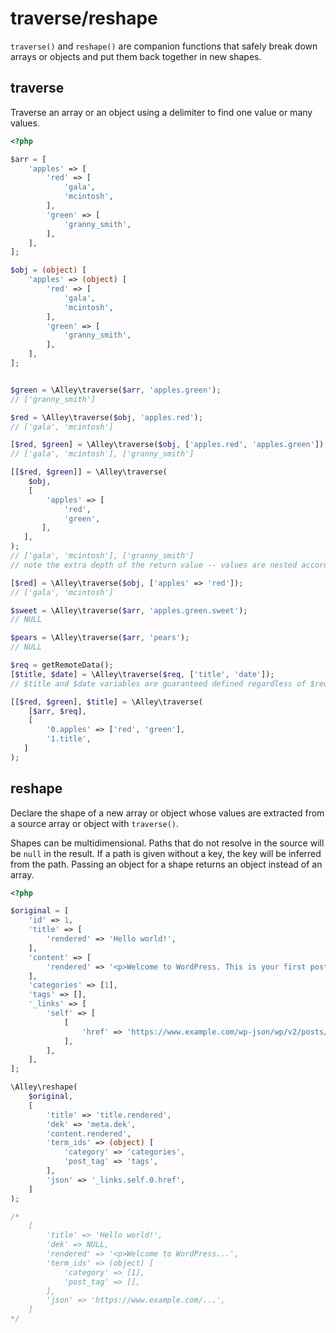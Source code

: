 # traverse/reshape

`traverse()` and `reshape()` are companion functions that safely break down arrays or objects and put them back together in new shapes.

## traverse

Traverse an array or an object using a delimiter to find one value or many values.

```php
<?php

$arr = [
    'apples' => [
        'red' => [
            'gala',
            'mcintosh',
        ],
        'green' => [
            'granny_smith',
        ],
    ],
];

$obj = (object) [
    'apples' => (object) [
        'red' => [
            'gala',
            'mcintosh',
        ],
        'green' => [
            'granny_smith',
        ],
    ],
];


$green = \Alley\traverse($arr, 'apples.green');
// ['granny_smith']

$red = \Alley\traverse($obj, 'apples.red');
// ['gala', 'mcintosh']

[$red, $green] = \Alley\traverse($obj, ['apples.red', 'apples.green']);
// ['gala', 'mcintosh'], ['granny_smith']

[[$red, $green]] = \Alley\traverse(
    $obj,
    [
        'apples' => [
            'red',
            'green',
       ],
   ],
);
// ['gala', 'mcintosh'], ['granny_smith']
// note the extra depth of the return value -- values are nested according to the nesting of the given paths

[$red] = \Alley\traverse($obj, ['apples' => 'red']);
// ['gala', 'mcintosh']

$sweet = \Alley\traverse($arr, 'apples.green.sweet');
// NULL

$pears = \Alley\traverse($arr, 'pears');
// NULL

$req = getRemoteData();
[$title, $date] = \Alley\traverse($req, ['title', 'date']);
// $title and $date variables are guaranteed defined regardless of $req

[[$red, $green], $title] = \Alley\traverse(
    [$arr, $req],
    [
        '0.apples' => ['red', 'green'],
        '1.title',
   ]
);
```

## reshape

Declare the shape of a new array or object whose values are extracted from a source array or object with `traverse()`.

Shapes can be multidimensional. Paths that do not resolve in the source will be `null` in the result. If a path is given without a key, the key will be inferred from the path. Passing an object for a shape returns an object instead of an array.

```php
<?php

$original = [
    'id' => 1,
    'title' => [
        'rendered' => 'Hello world!',
    ],
    'content' => [
        'rendered' => '<p>Welcome to WordPress. This is your first post. Edit or delete it, then start writing!</p>',
    ],
    'categories' => [1],
    'tags' => [],
    '_links' => [
        'self' => [
            [
                'href' => 'https://www.example.com/wp-json/wp/v2/posts/1',
            ],
        ],
    ],
];

\Alley\reshape(
    $original,
    [
        'title' => 'title.rendered',
        'dek' => 'meta.dek',
        'content.rendered',
        'term_ids' => (object) [
            'category' => 'categories',
            'post_tag' => 'tags',
        ],
        'json' => '_links.self.0.href',
    ]
);

/*
    [
        'title' => 'Hello world!',
        'dek' => NULL,
        'rendered' => '<p>Welcome to WordPress...',
        'term_ids' => (object) [
            'category' => [1],
            'post_tag' => [],
        ],
        'json' => 'https://www.example.com/...',
    ]
*/
```

